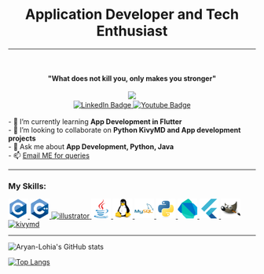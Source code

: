 
<div id="header" align="center">
<H1>Application Developer and Tech Enthusiast</H1>
  </div>
<hr>
<br>
<div id="header" align="center">
    <H4>"What does not kill you, only makes you stronger"</H4>
</div>

<div id="header" align="center">
  <img src="https://c.tenor.com/HT00YmT4TiQAAAAS/fire-it.gif" width="200"/>
  <div id="badges">
  <a href="https://www.linkedin.com/in/aryan-lohia-a9a175170/">
    <img src="https://img.shields.io/badge/LinkedIn-blue?style=for-the-badge&logo=linkedin&logoColor=white" alt="LinkedIn Badge"/>
  </a>
  <a href="https://www.youtube.com/channel/UCVqFsZvjR2IsMFtjIjjg7PQ">
    <img src="https://img.shields.io/badge/YouTube-red?style=for-the-badge&logo=youtube&logoColor=white" alt="Youtube Badge"/>
  </a>
    
</div>
</div>
<br>
- 🌱 I’m currently learning <strong>App Development in Flutter</strong> <br>
- 👯 I’m looking to collaborate on <strong> Python KivyMD and App development projects </strong><br>
- 💬 Ask me about <strong> App Development, Python, Java </strong><br>
- 📫 <a href="mailto:aryan_202100437@smit.smu.edu.in"> Email ME for queries </a><br>
<hr>
<H3> My Skills:</H3>
<p align="left" dir="auto">  <a href="https://www.cprogramming.com/" rel="nofollow"> <img src="https://raw.githubusercontent.com/devicons/devicon/master/icons/c/c-original.svg" alt="c" width="40" height="40" style="max-width: 100%;"> </a>  <a href="https://www.w3schools.com/cpp/" rel="nofollow"> <img src="https://raw.githubusercontent.com/devicons/devicon/master/icons/cplusplus/cplusplus-original.svg" alt="cplusplus" width="40" height="40" style="max-width: 100%;"> </a>  <a href="https://www.adobe.com/in/products/illustrator.html" rel="nofollow"> <img src="https://camo.githubusercontent.com/9e245893108b5ca27e7ac3d4a802d513f657b32aa7b5765bd92df7fb55d0ed54/68747470733a2f2f7777772e766563746f726c6f676f2e7a6f6e652f6c6f676f732f61646f62655f696c6c7573747261746f722f61646f62655f696c6c7573747261746f722d69636f6e2e737667" alt="illustrator" width="40" height="40" data-canonical-src="https://www.vectorlogo.zone/logos/adobe_illustrator/adobe_illustrator-icon.svg" style="max-width: 100%;"> </a> <a href="https://www.java.com" rel="nofollow"> <img src="https://raw.githubusercontent.com/devicons/devicon/master/icons/java/java-original.svg" alt="java" width="40" height="40" style="max-width: 100%;"> </a> <a href="https://www.linux.org/" rel="nofollow"> <img src="https://raw.githubusercontent.com/devicons/devicon/master/icons/linux/linux-original.svg" alt="linux" width="40" height="40" style="max-width: 100%;"> </a> <a href="https://www.mysql.com/" rel="nofollow"> <img src="https://raw.githubusercontent.com/devicons/devicon/master/icons/mysql/mysql-original-wordmark.svg" alt="mysql" width="40" height="40" style="max-width: 100%;"> </a> 
  <a href="https://www.python.org/" rel="nofollow"> <img src="https://github.com/devicons/devicon/blob/master/icons/python/python-original.svg" alt="python" width="40" height="40" style="max-width: 100%;"> </a>
  <a href="https://dart.dev/" rel="nofollow"> <img src="https://github.com/devicons/devicon/blob/master/icons/dart/dart-original.svg" alt="dart" width="40" height="40" style="max-width: 100%;"> </a>
  <a href="https://flutter.dev/" rel="nofollow"> <img src="https://github.com/devicons/devicon/blob/master/icons/flutter/flutter-original.svg" alt="flutter" width="40" height="40" style="max-width: 100%;"> </a>
  <a href="https://www.gimp.org/" rel="nofollow"> <img src="https://github.com/devicons/devicon/blob/master/icons/gimp/gimp-original.svg" alt="gimp" width="40" height="40" style="max-width: 100%;"> </a>
  <a href="https://kivymd.readthedocs.io/en/latest/," rel="nofollow"> <img src="https://kivymd.readthedocs.io/en/latest/_static/logo-kivymd.png" alt="kivymd" width="40" height="40" style="max-width: 100%;"> </a></p>
<hr>
<div id="header" align="left">
  
![Aryan-Lohia's GitHub stats](https://github-readme-stats.vercel.app/api?username=Aryan-Lohia&show_icons=true&theme=radical)

  [![Top Langs](https://github-readme-stats.vercel.app/api/top-langs/?username=Aryan-Lohia&layout=compact)](https://github.com/anuraghazra/github-readme-stats)
  
  </div>

  

  

